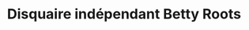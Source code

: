 ---
title: "Disquaire indépendant Betty Roots"
url: /quimper/disquaire-independant-betty-roots/
shop: musique
---